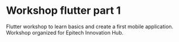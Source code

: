 # Workshop flutter part 1

Flutter workshop to learn basics and create a first mobile application.
Workshop organized for Epitech Innovation Hub.

